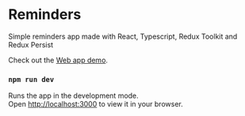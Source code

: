# Reminders

Simple reminders app made with React, Typescript, Redux Toolkit and Redux Persist

Check out the [Web app demo](https://keesiemeijer.github.io/Reminders/).

### `npm run dev`

Runs the app in the development mode.\
Open [http://localhost:3000](http://localhost:3000) to view it in your browser.
